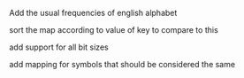 Add the usual frequencies of english alphabet

sort the map according to value of key to compare to this

add support for all bit sizes

add mapping for symbols that should be considered the same
